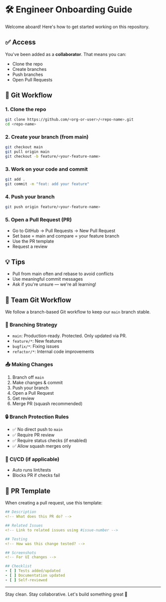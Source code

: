 # 🛠 Engineer Onboarding Guide

Welcome aboard! Here's how to get started working on this repository.

## ✅ Access

You've been added as a **collaborator**. That means you can:
- Clone the repo
- Create branches
- Push branches
- Open Pull Requests

## 🔁 Git Workflow

### 1. Clone the repo
```bash
git clone https://github.com/<org-or-user>/<repo-name>.git
cd <repo-name>
```

### 2. Create your branch (from main)
```bash
git checkout main
git pull origin main
git checkout -b feature/<your-feature-name>
```

### 3. Work on your code and commit
```bash
git add .
git commit -m "feat: add your feature"
```

### 4. Push your branch
```bash
git push origin feature/<your-feature-name>
```

### 5. Open a Pull Request (PR)
- Go to GitHub → Pull Requests → New Pull Request
- Set base = main and compare = your feature branch
- Use the PR template
- Request a review

## 💡 Tips
- Pull from main often and rebase to avoid conflicts
- Use meaningful commit messages
- Ask if you're unsure — we're all learning!

## 🧠 Team Git Workflow

We follow a branch-based Git workflow to keep our `main` branch stable.

### 🔄 Branching Strategy
- `main`: Production-ready. Protected. Only updated via PR.
- `feature/*`: New features
- `bugfix/*`: Fixing issues
- `refactor/*`: Internal code improvements

### 📤 Making Changes
1. Branch off `main`
2. Make changes & commit
3. Push your branch
4. Open a Pull Request
5. Get review
6. Merge PR (squash recommended)

### 🔒 Branch Protection Rules
- ✅ No direct push to `main`
- ✅ Require PR review
- ✅ Require status checks (if enabled)
- ✅ Allow squash merges only

### 🧪 CI/CD (if applicable)
- Auto runs lint/tests
- Blocks PR if checks fail

## 📄 PR Template

When creating a pull request, use this template:

```yaml
## Description
<!-- What does this PR do? -->

## Related Issues
<!-- Link to related issues using #issue-number -->

## Testing
<!-- How was this change tested? -->

## Screenshots
<!-- For UI changes -->

## Checklist
- [ ] Tests added/updated
- [ ] Documentation updated
- [ ] Self-reviewed
```

---

Stay clean. Stay collaborative. Let's build something great 🚀

